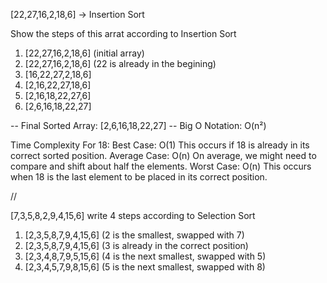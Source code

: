 [22,27,16,2,18,6] -> Insertion Sort

Show the steps of this arrat according to Insertion Sort

1. [22,27,16,2,18,6] (initial array)
2. [22,27,16,2,18,6] (22 is already in the begining)
3. [16,22,27,2,18,6]
4. [2,16,22,27,18,6]
5. [2,16,18,22,27,6]
6. [2,6,16,18,22,27]

-- Final Sorted Array: [2,6,16,18,22,27]
-- Big O Notation: O(n²)

Time Complexity For 18:
    Best Case: O(1) This occurs if 18 is already in its correct sorted position.
    Average Case: O(n) On average, we might need to compare and shift about half the elements.
    Worst Case: O(n) This occurs when 18 is the last element to be placed in its correct position.


//

[7,3,5,8,2,9,4,15,6] write 4 steps according to Selection Sort

1. [2,3,5,8,7,9,4,15,6] (2 is the smallest, swapped with 7)
2. [2,3,5,8,7,9,4,15,6] (3 is already in the correct position)
3. [2,3,4,8,7,9,5,15,6] (4 is the next smallest, swapped with 5)
4. [2,3,4,5,7,9,8,15,6] (5 is the next smallest, swapped with 8)